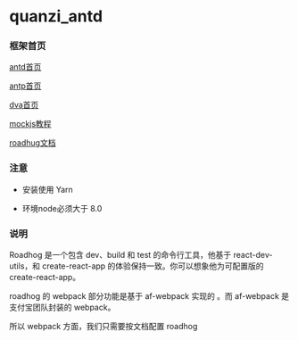 # quanzi_antd

### 框架首页

[antd首页](https://ant.design/docs/react/introduce-cn)

[antp首页](https://pro.ant.design/docs/getting-started-cn)

[dva首页](https://github.com/dvajs/dva/blob/master/README_zh-CN.md)

[mockjs教程](https://github.com/nuysoft/Mock/wiki/Getting-Started)

[roadhug文档](https://github.com/sorrycc/roadhog/blob/master/README_zh-cn.md)




### 注意

- 安装使用 Yarn
 
- 环境node必须大于 8.0

### 说明

Roadhog 是一个包含 dev、build 和 test 的命令行工具，他基于 react-dev-utils，和 create-react-app 的体验保持一致。你可以想象他为可配置版的 create-react-app。

roadhog 的 webpack 部分功能是基于 af-webpack 实现的 。而 af-webpack 是支付宝团队封装的 webpack。

所以 webpack 方面，我们只需要按文档配置 roadhog
